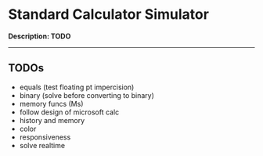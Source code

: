# Standard Calculator Simulator
**Description: TODO**

---

## TODOs
- equals (test floating pt impercision)
- binary (solve before converting to binary)
- memory funcs (Ms)
- follow design of microsoft calc
- history and memory
- color
- responsiveness
- solve realtime